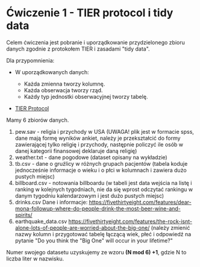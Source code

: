 # Ćwiczenie 1 - TIER protocol i tidy data

Celem ćwiczenia jest pobranie i uporządkowanie przydzielonego zbioru danych zgodnie z protokołem TIER i zasadami "tidy data".

Dla przypomnienia:

- W uporządkowanych danych:
  - Każda zmienna tworzy kolumnę.
  - Każda obserwacja tworzy rząd.
  - Każdy typ jednostki obserwacyjnej tworzy tabelę.

-  [TIER Protocol](https://www.projecttier.org/tier-protocol/)

 Mamy 6 zbiorów danych.

 1. pew.sav - religia i przychody w USA (UWAGA! plik jest w formacie spss, dane mają formę wyników ankiet, należy je przekształcić do formy zawierającej tylko religię i przychody, następnie policzyć ile osób w danej kategorii finansowej deklaruje daną religię)
 2. weather.txt - dane pogodowe (dataset opisany na wykładzie)
 3. tb.csv - dane o gruźlicy w różnych grupach pacjentów (tabela koduje jednocześnie informacje o wieku i o płci w kolumnach i zawiera dużo pustych miejsc)
 4. billboard.csv - notowania billboardu (w tabeli jest data wejścia na listę i ranking w kolejnych tygodniach, nie da się wprost odczytać rankingu w danym tygodniu kalendarzowym i jest dużo pustych miejsc)
 1. drinks.csv Dane i informacje: https://fivethirtyeight.com/features/dear-mona-followup-where-do-people-drink-the-most-beer-wine-and-spirits/
 4. earthquake_data.csv https://fivethirtyeight.com/features/the-rock-isnt-alone-lots-of-people-are-worried-about-the-big-one/ (należy zmienić nazwy kolumn i przygotować tabelę łączącą wiek, płeć i odpowiedź na pytanie "Do you think the "Big One" will occur in your lifetime?"



Numer swojego datasetu uzyskujemy ze wzoru **(N mod 6) +1**, gdzie N to liczba liter w nazwisku.
